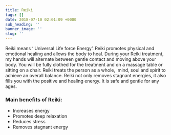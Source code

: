 ```yaml
---
title: Reiki
tags: []
date: 2018-07-10 02:01:09 +0000
sub_heading: ''
banner_image: ''
slug: ''
---
```

Reiki means ‘ Universal Life force Energy’. Reiki promotes physical and emotional healing and allows the body to heal. During your Reiki treatment, my hands will alternate between gentle contact and moving above your body. You will be fully clothed for the treatment and on a massage table or sitting on a chair. Reiki treats the person as a whole,  mind, soul and spirit to achieve an overall balance. Reiki not only removes stagnant energies, it also fills you with the positive and healing energy. It is safe and gentle for any ages. 

### Main benefits of Reiki:

* Increases energy
* Promotes deep relaxation
* Reduces stress
* Removes stagnant energy